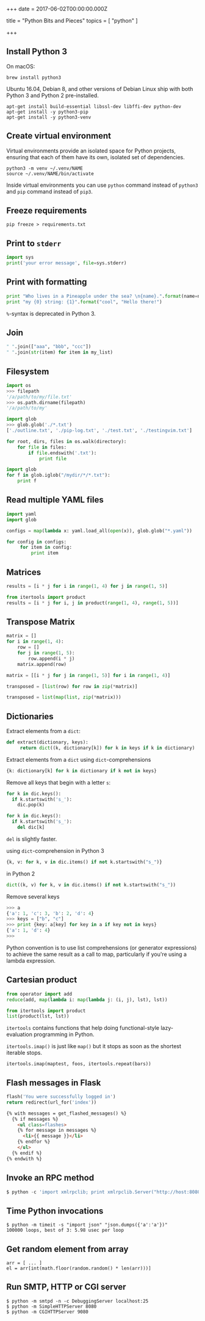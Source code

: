 
+++
date = 2017-06-02T00:00:00.000Z


title = "Python Bits and Pieces"
topics = [ "python" ]

+++

## Install Python 3

On macOS:

```
brew install python3
```

Ubuntu 16.04, Debian 8, and other versions of Debian Linux ship with both Python 3 and Python 2 pre-installed.

```
apt-get install build-essential libssl-dev libffi-dev python-dev
apt-get install -y python3-pip
apt-get install -y python3-venv
```

## Create virtual environment

Virtual environments provide an isolated space for Python projects, ensuring that each of them have its own, isolated set of dependencies.

```
python3 -m venv ~/.venv/NAME
source ~/.venv/NAME/bin/activate
```

Inside virtual environments you can use `python` command instead of `python3` and `pip` command instead of `pip3`.

## Freeze requirements

```
pip freeze > requirements.txt
```


## Print to `stderr`

```python
import sys
print('your error message', file=sys.stderr)
```

## Print with formatting

```python
print "Who lives in a Pineapple under the sea? \n{name}.".format(name=name)
print "my {0} string: {1}".format("cool", "Hello there!")
```

`%`-syntax is deprecated in Python 3.

## Join

```python
" ".join(["aaa", "bbb", "ccc"])
" ".join(str(item) for item in my_list)
```

## Filesystem

```python
import os
>>> filepath
'/a/path/to/my/file.txt'
>>> os.path.dirname(filepath)
'/a/path/to/my'
```

```python
import glob
>>> glob.glob('./*.txt')
['./outline.txt', './pip-log.txt', './test.txt', './testingvim.txt']
```

```python
for root, dirs, files in os.walk(directory):
    for file in files:
        if file.endswith('.txt'):
            print file
```

```python
import glob
for f in glob.iglob("/mydir/*/*.txt"):
    print f
```

## Read multiple YAML files

```python
import yaml
import glob

configs = map(lambda x: yaml.load_all(open(x)), glob.glob("*.yaml"))

for config in configs:
     for item in config:
         print item
```

## Matrices

```python
results = [i * j for i in range(1, 4) for j in range(1, 5)]

from itertools import product
results = [i * j for i, j in product(range(1, 4), range(1, 5))]
```

## Transpose Matrix

```python
matrix = []
for i in range(1, 4):
    row = []
    for j in range(1, 5):
        row.append(i * j)
    matrix.append(row)

matrix = [[i * j for j in range(1, 5)] for i in range(1, 4)]

transposed = [list(row) for row in zip(*matrix)]

transposed = list(map(list, zip(*matrix)))
```

## Dictionaries

Extract elements from a `dict`:

```python
def extract(dictionary, keys):
     return dict((k, dictionary[k]) for k in keys if k in dictionary)
```

Extract elements from a `dict` using `dict`-comprehensions

```python
{k: dictionary[k] for k in dictionary if k not in keys}
```

Remove all keys that begin with a letter `s`:

```python
for k in dic.keys():
  if k.startswith('s_'):
    dic.pop(k)
```

```python
for k in dic.keys():
  if k.startswith('s_'):
    del dic[k]
```

`del` is slightly faster.


using `dict`-comprehension in Python 3

```python
{k, v: for k, v in dic.items() if not k.startswith("s_")}
```

in Python 2

```python
dict((k, v) for k, v in dic.items() if not k.startswith("s_"))
```

Remove several keys

```python
>>> a
{'a': 1, 'c': 3, 'b': 2, 'd': 4}
>>> keys = ["b", "c"]
>>> print {key: a[key] for key in a if key not in keys}
{'a': 1, 'd': 4}
>>>
```

Python convention is to use list comprehensions (or generator expressions) to achieve the same result as a call to map, particularly if you're using a lambda expression.

## Cartesian product

```python
from operator import add
reduce(add, map(lambda i: map(lambda j: (i, j), lst), lst))
```

```python
from itertools import product
list(product(lst, lst))
```

`itertools` contains functions that help doing functional-style lazy-evaluation programming in Python.

`itertools.imap()` is just like `map()` but it stops as soon as the shortest iterable stops.

```
itertools.imap(maptest, foos, itertools.repeat(bars))
```

## Flash messages in Flask


```python
flash('You were successfully logged in')
return redirect(url_for('index'))
```

```html
{% with messages = get_flashed_messages() %}
  {% if messages %}
    <ul class=flashes>
    {% for message in messages %}
      <li>{{ message }}</li>
    {% endfor %}
    </ul>
  {% endif %}
{% endwith %}
```

## Invoke an RPC method

```python
$ python -c 'import xmlrpclib; print xmlrpclib.Server("http://host:8080").methodName(param,param2)'
```

## Time Python invocations

```
$ python -m timeit -s "import json" "json.dumps({'a':'a'})"
100000 loops, best of 3: 5.98 usec per loop
```

## Get random element from array

```
arr = [ ... ]
el = arr[int(math.floor(random.random() * len(arr)))]
```

## Run SMTP, HTTP or CGI server

```
$ python -m smtpd -n -c DebuggingServer localhost:25
$ python -m SimpleHTTPServer 8080
$ python -m CGIHTTPServer 9080
```

